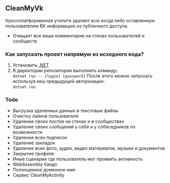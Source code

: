## CleanMyVk
Кроссплатформенная утилита удаляет всю когда либо оставленную пользователем ВК информацию из публичного доступа. 
* Очищает все ваши комментарии на стенах пользователей и сообществ
### Как запускать проект напрямую из исходного кода?
1. Установить [.NET](https://dot.net)
2. В директории репозитория выполнить команду:  
`dotnet run -- [login] [password]`
После этого можно запускать используя кеш предыдущей авторизации:  
`dotnet run`
### Todo
* Выгрузка удаленных данных в текстовые файлы
* Очистку лайков пользователя
* Удаление своих постов на стенах и в сообществах
* Удаление своих сообщений у себя и у собеседников по возможности
* Удаление всех подписок
* Удаление закладок
* Удаление всех фото, аудио, видео материалов, музыки и документов
* Закрытие профиля
* Иные сценарии где пользователь мог проявить активность
* WebAssembly бандл
* Полноценное доменное имя
* Сервис CleanMyActivity
